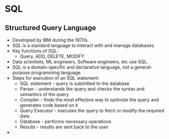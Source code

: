 # SQL
## Structured Query Language
* Developed by IBM during the 1970s.
* SQL is a standard language to interact with and manage databases.
* Key functions of SQL:
  - Query, ADD, DELETE, MODIFY
* Data scientists, ML engineers, Software engineers, etc use SQL.
* SQL is a domain-specific and declarative language, not a general-purpose programming language.
* Steps for execution of an SQL statement:
  - SQL statement - query is submitted to the database
  - Parser - understands the query and checks the syntax and semantics of the query
  - Compiler - finds the most effective way to optimize the query and generates code based on it
  - Query Executor - executes the query to fetch or modify the required data
  - Database - performs necessary operations
  - Results - results are sent back to the user
*   

